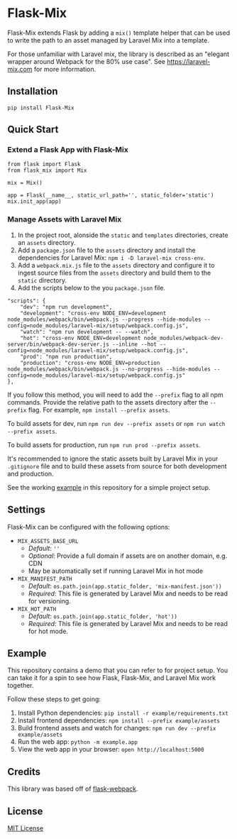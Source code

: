 # Flask-Mix

Flask-Mix extends Flask by adding a `mix()` template helper that can be used to
write the path to an asset managed by Laravel Mix into a template.

For those unfamiliar with Laravel mix, the library is described as an "elegant
wrapper around Webpack for the 80% use case". See https://laravel-mix.com for
more information.

## Installation

`pip install Flask-Mix`

## Quick Start

### Extend a Flask App with Flask-Mix

```
from flask import Flask
from flask_mix import Mix

mix = Mix()

app = Flask(__name__, static_url_path='', static_folder='static')
mix.init_app(app)
```

### Manage Assets with Laravel Mix

1. In the project root, alonside the `static` and `templates` directories, create 
an `assets` directory.
2. Add a `package.json` file to the `assets` directory and install the
dependencies for Laravel Mix: `npm i -D laravel-mix cross-env`.
3. Add a `webpack.mix.js` file to the `assets` directory and configure it to
ingest source files from the `assets` directory and build them to the `static`
directory.
4. Add the scripts below to the you `package.json` file.

```
"scripts": {
    "dev": "npm run development",
    "development": "cross-env NODE_ENV=development node_modules/webpack/bin/webpack.js --progress --hide-modules --config=node_modules/laravel-mix/setup/webpack.config.js",
    "watch": "npm run development -- --watch",
    "hot": "cross-env NODE_ENV=development node_modules/webpack-dev-server/bin/webpack-dev-server.js --inline --hot --config=node_modules/laravel-mix/setup/webpack.config.js",
    "prod": "npm run production",
    "production": "cross-env NODE_ENV=production node_modules/webpack/bin/webpack.js --no-progress --hide-modules --config=node_modules/laravel-mix/setup/webpack.config.js"
},
```

If you follow this method, you will need to add the `--prefix` flag to all npm
commands. Provide the relative path to the assets directory after the `--prefix`
flag. For example, `npm install --prefix assets`.

To build assets for dev, run `npm run dev --prefix assets` or `npm run watch --prefix assets`.

To build assets for production, run `npm run prod --prefix assets`.

It's recommended to ignore the static assets built by Laravel Mix in your
`.gitignore` file and to build these assets from source for both development
and production.

See the working [example](example) in this repository for a simple project
setup.

## Settings

Flask-Mix can be configured with the following options:

- `MIX_ASSETS_BASE_URL`
    - *Default*: `''`
    - *Optional*: Provide a full domain if assets are on another domain, e.g. CDN
    - May be automatically set if running Laravel Mix in hot mode
- `MIX_MANIFEST_PATH`
    - *Default*: `os.path.join(app.static_folder, 'mix-manifest.json'))`
    - *Required*: This file is generated by Laravel Mix and needs to be read for versioning.
- `MIX_HOT_PATH`
    - *Default*: `os.path.join(app.static_folder, 'hot'))`
    - *Required*: This file is generated by Laravel Mix and needs to be read for hot mode.

## Example

This repository contains a demo that you can refer to for project setup. You can take it for a spin to see how Flask, Flask-Mix, and Laravel Mix work together.

Follow these steps to get going:

1. Install Python dependencies: `pip install -r example/requirements.txt`
1. Install frontend dependencies: `npm install --prefix example/assets`
2. Build frontend assets and watch for changes: `npm run dev --prefix example/assets`
3. Run the web app: `python -m example.app`
4. View the web app in your browser: `open http://localhost:5000`

## Credits

This library was based off of [flask-webpack](https://github.com/nickjj/flask-webpack/tree/master/flask_webpack).

## License

[MIT License](./LICENSE)
